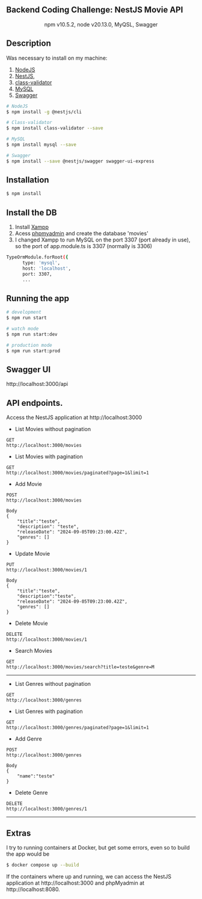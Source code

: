 ## Backend Coding Challenge: NestJS Movie API

<p align="center">
  npm v10.5.2, node v20.13.0, MyQSL, Swagger
</p>

## Description
Was necessary to install on my machine:
1. [NodeJS](https://nodejs.org/en/)
2.  [NestJS](https://nestjs.com/), 
3.  [class-validator](https://www.npmjs.com/package/class-validator)
4.  [MySQL](https://docs.nestjs.com/techniques/database)
5.  [Swagger](https://docs.nestjs.com/openapi/introduction)

```bash
# NodeJS
$ npm install -g @nestjs/cli

# Class-validator
$ npm install class-validator --save

# MySQL
$ npm install mysql --save

# Swagger
$ npm install --save @nestjs/swagger swagger-ui-express
```

## Installation
```bash
$ npm install
```

## Install the DB
1. Install [Xampp](https://www.apachefriends.org/download.html)
2. Acess [phpmyadmin](http://localhost/phpmyadmin/) and create the database 'movies'
3. I changed Xampp to run MySQL on the port 3307 (port already in use), so the port of app.module.ts is 3307 (normally is 3306)
```bash
TypeOrmModule.forRoot({
      type: 'mysql',
      host: 'localhost',
      port: 3307,
      ...
```

   
## Running the app
```bash
# development
$ npm run start

# watch mode
$ npm run start:dev

# production mode
$ npm run start:prod
```
## Swagger UI
http://localhost:3000/api

## API endpoints.
Access the NestJS application at http://localhost:3000

- List Movies without pagination
```
GET
http://localhost:3000/movies
```
- List Movies  with pagination
```
GET
http://localhost:3000/movies/paginated?page=1&limit=1
```

- Add Movie
```
POST
http://localhost:3000/movies

Body
{
    "title":"teste",
    "description": "teste",
    "releaseDate": "2024-09-05T09:23:00.42Z",
    "genres": []
}
```
- Update Movie
```
PUT
http://localhost:3000/movies/1

Body
{
    "title":"teste",
    "description":"teste",
    "releaseDate": "2024-09-05T09:23:00.42Z",
    "genres": []
}
```
- Delete Movie
```
DELETE
http://localhost:3000/movies/1
```
- Search Movies
```
GET
http://localhost:3000/movies/search?title=teste&genre=M
```
---------------------
- List Genres without pagination
```
GET
http://localhost:3000/genres
```

- List Genres with pagination
```
GET
http://localhost:3000/genres/paginated?page=1&limit=1
```
- Add Genre
```
POST
http://localhost:3000/genres

Body
{
    "name":"teste"
}
```
- Delete Genre
```
DELETE
http://localhost:3000/genres/1
```
---------------------
## Extras 
I try to running containers at Docker, but get some errors, even so to build the app would be
```bash
$ docker compose up --build
```

If the containers where up and running, we can access the NestJS application at http://localhost:3000 and phpMyadmin at http://localhost:8080.
